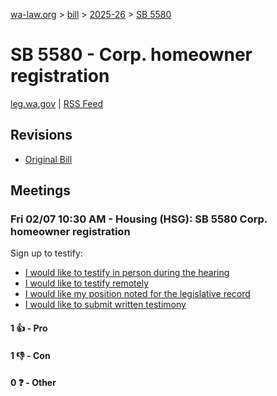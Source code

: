 [wa-law.org](/) > [bill](/bill/) > [2025-26](/bill/2025-26/) > [SB 5580](/bill/2025-26/sb/5580/)

# SB 5580 - Corp. homeowner registration
[leg.wa.gov](https://app.leg.wa.gov/billsummary?BillNumber=5580&Year=2025&Initiative=false) | [RSS Feed](./rss.xml)

## Revisions
* [Original Bill](1/)

## Meetings
### Fri 02/07 10:30 AM - Housing (HSG): SB 5580 Corp. homeowner registration
Sign up to testify:
* [I would like to testify in person during the hearing](https://app.leg.wa.gov/csi/Testifier/Add?chamber=House&mId=32700&aId=163023&caId=25503&tId=1)
* [I would like to testify remotely](https://app.leg.wa.gov/csi/Testifier/Add?chamber=House&mId=32700&aId=163023&caId=25503&tId=2)
* [I would like my position noted for the legislative record](https://app.leg.wa.gov/csi/Testifier/Add?chamber=House&mId=32700&aId=163023&caId=25503&tId=3)
* [I would like to submit written testimony](https://app.leg.wa.gov/csi/Testifier/Add?chamber=House&mId=32700&aId=163023&caId=25503&tId=4)

#### 1 👍 - Pro

#### 1 👎 - Con

#### 0 ❓ - Other
